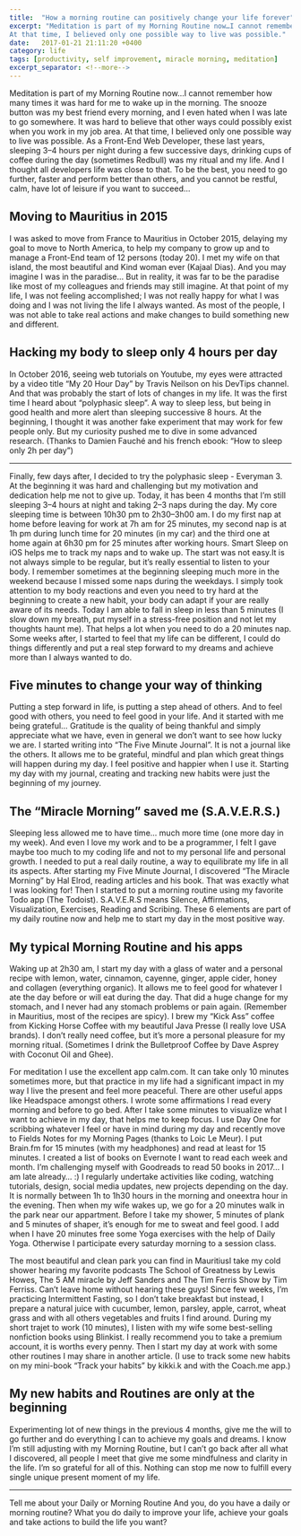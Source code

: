```yaml
---
title:  "How a morning routine can positively change your life forever"
excerpt: "Meditation is part of my Morning Routine now…I cannot remember how many times it was hard for me to wake up in the morning. The snooze button was my best friend every morning, and I even hated when I was late to go somewhere. It was hard to believe that other ways could possibly exist when you work in my job area.
At that time, I believed only one possible way to live was possible."
date:   2017-01-21 21:11:20 +0400
category: life
tags: [productivity, self improvement, miracle morning, meditation]
excerpt_separator: <!--more-->
---
```




Meditation is part of my Morning Routine now…I cannot remember how many times it was hard for me to wake up in the morning. The snooze button was my best friend every morning, and I even hated when I was late to go somewhere. It was hard to believe that other ways could possibly exist when you work in my job area.
At that time, I believed only one possible way to live was possible.
As a Front-End Web Developer, these last years, sleeping 3–4 hours per night during a few successive days, drinking cups of coffee during the day (sometimes Redbull) was my ritual and my life. And I thought all developers life was close to that. To be the best, you need to go further, faster and perform better than others, and you cannot be restful, calm, have lot of leisure if you want to succeed…

## Moving to Mauritius in 2015

I was asked to move from France to Mauritius in October 2015, delaying my goal to move to North America, to help my company to grow up and to manage a Front-End team of 12 persons (today 20).
I met my wife on that island, the most beautiful and Kind woman ever (Kajaal Dias). And you may imagine I was in the paradise…
But in reality, it was far to be the paradise like most of my colleagues and friends may still imagine.
At that point of my life, I was not feeling accomplished; I was not really happy for what I was doing and I was not living the life I always wanted.
As most of the people, I was not able to take real actions and make changes to build something new and different.

## Hacking my body to sleep only 4 hours per day

In October 2016, seeing web tutorials on Youtube, my eyes were attracted by a video title “My 20 Hour Day” by Travis Neilson on his DevTips channel. And that was probably the start of lots of changes in my life.
It was the first time I heard about “polyphasic sleep”. A way to sleep less, but being in good health and more alert than sleeping successive 8 hours. At the beginning, I thought it was another fake experiment that may work for few people only. But my curiosity pushed me to dive in some advanced research. (Thanks to Damien Fauché and his french ebook: “How to sleep only 2h per day”)


---

Finally, few days after, I decided to try the polyphasic sleep - Everyman 3.
At the beginning it was hard and challenging but my motivation and dedication help me not to give up. Today, it has been 4 months that I’m still sleeping 3–4 hours at night and taking 2–3 naps during the day.
My core sleeping time is between 10h30 pm to 2h30–3h00 am. I do my first nap at home before leaving for work at 7h am for 25 minutes, my second nap is at 1h pm during lunch time for 20 minutes (in my car) and the third one at home again at 6h30 pm for 25 minutes after working hours.
Smart Sleep on iOS helps me to track my naps and to wake up. The start was not easy.It is not always simple to be regular, but it’s really essential to listen to your body. I remember sometimes at the beginning sleeping much more in the weekend because I missed some naps during the weekdays. I simply took attention to my body reactions and even you need to try hard at the beginning to create a new habit, your body can adapt if your are really aware of its needs.
Today I am able to fall in sleep in less than 5 minutes (I slow down my breath, put myself in a stress-free position and not let my thoughts haunt me). That helps a lot when you need to do a 20 minutes nap.
Some weeks after, I started to feel that my life can be different, I could do things differently and put a real step forward to my dreams and achieve more than I always wanted to do.

## Five minutes to change your way of thinking

Putting a step forward in life, is putting a step ahead of others. And to feel good with others, you need to feel good in your life. And it started with me being grateful…
Gratitude is the quality of being thankful and simply appreciate what we have, even in general we don’t want to see how lucky we are.
I started writing into “The Five Minute Journal”. It is not a journal like the others. It allows me to be grateful, mindful and plan which great things will happen during my day. I feel positive and happier when I use it.
Starting my day with my journal, creating and tracking new habits were just the beginning of my journey.

## The “Miracle Morning” saved me (S.A.V.E.R.S.)

Sleeping less allowed me to have time… much more time (one more day in my week). And even I love my work and to be a programmer, I felt I gave maybe too much to my coding life and not to my personal life and personal growth. I needed to put a real daily routine, a way to equilibrate my life in all its aspects.
After starting my Five Minute Journal, I discovered “The Miracle Morning” by Hal Elrod, reading articles and his book. That was exactly what I was looking for!
Then I started to put a morning routine using my favorite Todo app (The Todoist).
S.A.V.E.R.S means Silence, Affirmations, Visualization, Exercises, Reading and Scribing. These 6 elements are part of my daily routine now and help me to start my day in the most positive way.

## My typical Morning Routine and his apps

Waking up at 2h30 am, I start my day with a glass of water and a personal recipe with lemon, water, cinnamon, cayenne, ginger, apple cider, honey and collagen (everything organic). It allows me to feel good for whatever I ate the day before or will eat during the day. That did a huge change for my stomach, and I never had any stomach problems or pain again. (Remember in Mauritius, most of the recipes are spicy).
I brew my “Kick Ass” coffee from Kicking Horse Coffee with my beautiful Java Presse (I really love USA brands). I don’t really need coffee, but it’s more a personal pleasure for my morning ritual. (Sometimes I drink the Bulletproof Coffee by Dave Asprey with Coconut Oil and Ghee).

For meditation I use the excellent app calm.com. It can take only 10 minutes sometimes more, but that practice in my life had a significant impact in my way I live the present and feel more peaceful. There are other useful apps like Headspace amongst others.
I wrote some affirmations I read every morning and before to go bed. After I take some minutes to visualize what I want to achieve in my day, that helps me to keep focus.
I use Day One for scribbing whatever I feel or have in mind during my day and recently move to Fields Notes for my Morning Pages (thanks to Loic Le Meur).
I put Brain.fm for 15 minutes (with my headphones) and read at least for 15 minutes. I created a list of books on Evernote I want to read each week and month. I’m challenging myself with Goodreads to read 50 books in 2017… I am late already… :)
I regularly undertake activities like coding, watching tutorials, design, social media updates, new projects depending on the day. It is normally between 1h to 1h30 hours in the morning and oneextra hour in the evening.
Then when my wife wakes up, we go for a 20 minutes walk in the park near our appartment. Before I take my shower, 5 minutes of plank and 5 minutes of shaper, it’s enough for me to sweat and feel good.
I add when I have 20 minutes free some Yoga exercises with the help of Daily Yoga. Otherwise I participate every saturday morning to a session class.

The most beautiful and clean park you can find in MauritiusI take my cold shower hearing my favorite podcasts The School of Greatness by Lewis Howes, The 5 AM miracle by Jeff Sanders and The Tim Ferris Show by Tim Ferriss. Can’t leave home without hearing these guys!
Since few weeks, I’m practicing Intermittent Fasting, so I don’t take breakfast but instead, I prepare a natural juice with cucumber, lemon, parsley, apple, carrot, wheat grass and with all others vegetables and fruits I find around.
During my short trajet to work (10 minutes), I listen with my wife some best-selling nonfiction books using Blinkist. I really recommend you to take a premium account, it is worths every penny.
Then I start my day at work with some other routines I may share in another article.
(I use to track some new habits on my mini-book “Track your habits” by kikki.k and with the Coach.me app.)

## My new habits and Routines are only at the beginning

Experimenting lot of new things in the previous 4 months, give me the will to go further and do everything I can to achieve my goals and dreams.
I know I’m still adjusting with my Morning Routine, but I can’t go back after all what I discovered, all people I meet that give me some mindfulness and clarity in the life. I’m so grateful for all of this.
Nothing can stop me now to fulfill every single unique present moment of my life.

---

Tell me about your Daily or Morning Routine
And you, do you have a daily or morning routine?
What you do daily to improve your life, achieve your goals and take actions to build the life you want?